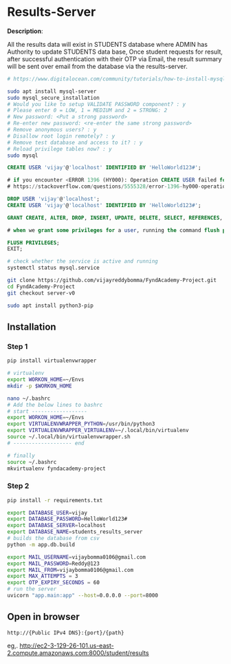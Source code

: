 # Results-Server

__Description__:

All the results data will exist in STUDENTS database where ADMIN has Authority to update STUDENTS data base,
Once student requests for result, after successful authentication with their OTP via Email, the result summary will be sent over email from the database via the results-server.

```bash
# https://www.digitalocean.com/community/tutorials/how-to-install-mysql-on-ubuntu-20-04

sudo apt install mysql-server
sudo mysql_secure_installation
# Would you like to setup VALIDATE PASSWORD component? : y
# Please enter 0 = LOW, 1 = MEDIUM and 2 = STRONG: 2
# New password: <Put a strong password>
# Re-enter new password: <re-enter the same strong password>
# Remove anonymous users? : y
# Disallow root login remotely? : y
# Remove test database and access to it? : y
# Reload privilege tables now? : y
sudo mysql
```


```sql
CREATE USER 'vijay'@'localhost' IDENTIFIED BY 'HelloWorld123#';

# if you encounter <ERROR 1396 (HY000): Operation CREATE USER failed for 'vijay'@'localhost'>
# https://stackoverflow.com/questions/5555328/error-1396-hy000-operation-create-user-failed-for-jacklocalhost

DROP USER 'vijay'@'localhost';
CREATE USER 'vijay'@'localhost' IDENTIFIED BY 'HelloWorld123#';

GRANT CREATE, ALTER, DROP, INSERT, UPDATE, DELETE, SELECT, REFERENCES, RELOAD on *.* TO 'vijay'@'localhost' WITH GRANT OPTION;

# when we grant some privileges for a user, running the command flush privileges will reloads the grant tables in the mysql database enabling the changes to take effect without reloading or restarting mysql service.

FLUSH PRIVILEGES;
EXIT;
```

```sh
# check whether the service is active and running
systemctl status mysql.service
```


```sh
git clone https://github.com/vijayreddybomma/FyndAcademy-Project.git
cd FyndAcademy-Project
git checkout server-v0

sudo apt install python3-pip
```

## Installation

### Step 1

```sh
pip install virtualenvwrapper

# virtualenv
export WORKON_HOME=~/Envs
mkdir -p $WORKON_HOME

nano ~/.bashrc
# Add the below lines to bashrc
# start ------------------
export WORKON_HOME=~/Envs
export VIRTUALENVWRAPPER_PYTHON=/usr/bin/python3
export VIRTUALENVWRAPPER_VIRTUALENV=~/.local/bin/virtualenv
source ~/.local/bin/virtualenvwrapper.sh
# ------------------- end

# finally
source ~/.bashrc
mkvirtualenv fyndacademy-project
```

### Step 2

```bash
pip install -r requirements.txt

export DATABASE_USER=vijay
export DATABASE_PASSWORD=HelloWorld123#
export DATABASE_SERVER=localhost
export DATABASE_NAME=students_results_server
# builds the database from csv
python -m app.db.build

export MAIL_USERNAME=vijaybomma0106@gmail.com
export MAIL_PASSWORD=Reddy@123 
export MAIL_FROM=vijaybomma0106@gmail.com
export MAX_ATTEMPTS = 3
export OTP_EXPIRY_SECONDS = 60
# run the server
uvicorn "app.main:app" --host=0.0.0.0 --port=8000

```

## Open in browser

`http://{Public IPv4 DNS}:{port}/{path}`

eg,. http://ec2-3-129-26-101.us-east-2.compute.amazonaws.com:8000/student/results